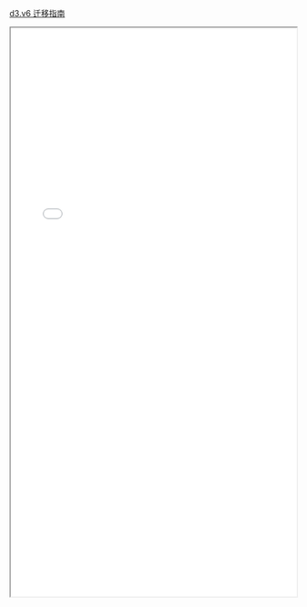 [d3.v6 迁移指南](https://observablehq.com/@d3/d3v6-migration-guide)

<iframe src="./d3/d3_force_demo.html" width="100%" height="1000"></iframe>
